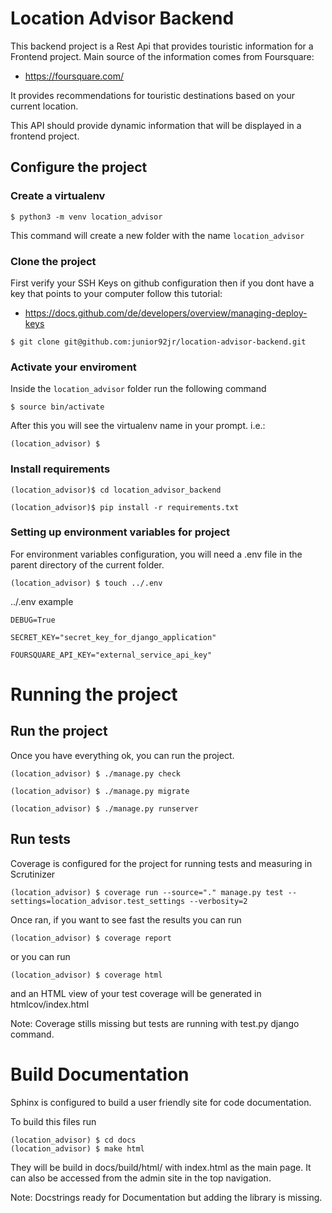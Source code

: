 # Location Advisor Backend

This backend project is a Rest Api that provides touristic information for a Frontend project.
Main source of the information comes from Foursquare:

* https://foursquare.com/

It provides recommendations for touristic destinations based on your current location.

This API should provide dynamic information that will be displayed in a frontend project.


## Configure the project
### Create a virtualenv

```
$ python3 -m venv location_advisor
```

This command will create a new folder with the name `location_advisor`

### Clone the project

First verify your SSH Keys on github configuration
then if you dont have a key that points to your computer follow this tutorial:

* https://docs.github.com/de/developers/overview/managing-deploy-keys

```
$ git clone git@github.com:junior92jr/location-advisor-backend.git
```

### Activate your enviroment
Inside the `location_advisor` folder run the following command

```
$ source bin/activate
```

After this you will see the virtualenv name in your prompt. i.e.:

```
(location_advisor) $
```

### Install requirements
```
(location_advisor)$ cd location_advisor_backend

(location_advisor)$ pip install -r requirements.txt
```

### Setting up environment variables for project

For environment variables configuration, you will need a .env file in the parent directory of the current folder.

```
(location_advisor) $ touch ../.env
```

../.env example

```
DEBUG=True

SECRET_KEY="secret_key_for_django_application"

FOURSQUARE_API_KEY="external_service_api_key"
```


# Running the project
## Run the project

Once you have everything ok, you can run the project.

```
(location_advisor) $ ./manage.py check

(location_advisor) $ ./manage.py migrate

(location_advisor) $ ./manage.py runserver
```

## Run tests

Coverage is configured for the project for running tests and measuring in Scrutinizer

```
(location_advisor) $ coverage run --source="." manage.py test --settings=location_advisor.test_settings --verbosity=2
```

Once ran, if you want to see fast the results you can run

```
(location_advisor) $ coverage report
```

or you can run 

```
(location_advisor) $ coverage html
```

and an HTML view of your test coverage will be generated in htmlcov/index.html

Note: Coverage stills missing but tests are running with test.py django command.

# Build Documentation

Sphinx is configured to build a user friendly site for code documentation.

To build this files run

```
(location_advisor) $ cd docs
(location_advisor) $ make html
```

They will be build in docs/build/html/ with index.html as the main page.
It can also be accessed from the admin site in the top navigation.

Note: Docstrings ready for Documentation but adding the library is missing.
